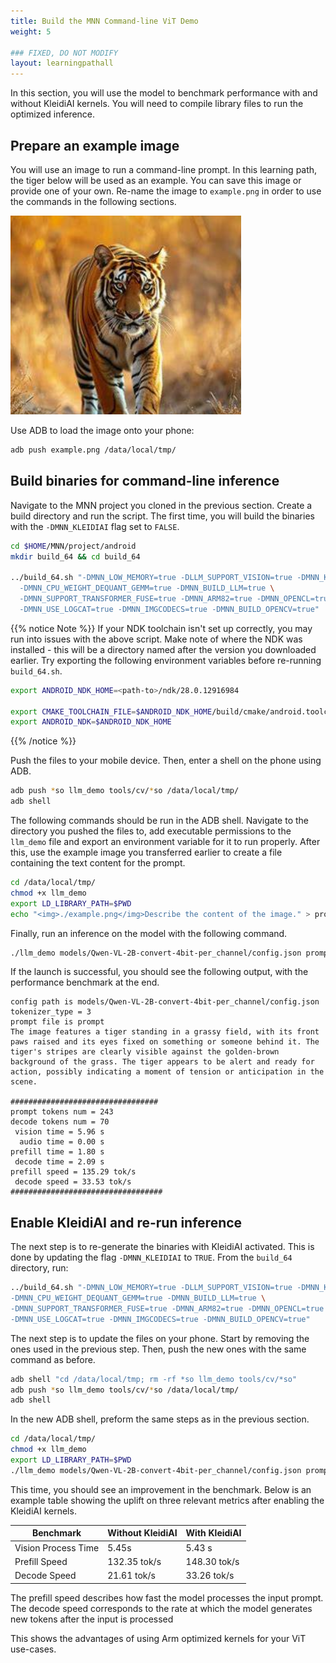 ```yaml
---
title: Build the MNN Command-line ViT Demo
weight: 5

### FIXED, DO NOT MODIFY
layout: learningpathall
---
```


In this section, you will use the model to benchmark performance with and without KleidiAI kernels. You will need to compile library files to run the optimized inference.

## Prepare an example image

You will use an image to run a command-line prompt. In this learning path, the tiger below will be used as an example. You can save this image or provide one of your own. Re-name the image to `example.png` in order to use the commands in the following sections.

![example image](example.png)

Use ADB to load the image onto your phone:

```bash
adb push example.png /data/local/tmp/
```

## Build binaries for command-line inference

Navigate to the MNN project you cloned in the previous section. Create a build directory and run the script. The first time, you will build the binaries with the `-DMNN_KLEIDIAI` flag set to `FALSE`.

```bash
cd $HOME/MNN/project/android
mkdir build_64 && cd build_64

../build_64.sh "-DMNN_LOW_MEMORY=true -DLLM_SUPPORT_VISION=true -DMNN_KLEIDIAI=FALSE  \
  -DMNN_CPU_WEIGHT_DEQUANT_GEMM=true -DMNN_BUILD_LLM=true \
  -DMNN_SUPPORT_TRANSFORMER_FUSE=true -DMNN_ARM82=true -DMNN_OPENCL=true \
  -DMNN_USE_LOGCAT=true -DMNN_IMGCODECS=true -DMNN_BUILD_OPENCV=true"
```
{{% notice Note %}}
If your NDK toolchain isn't set up correctly, you may run into issues with the above script. Make note of where the NDK was installed - this will be a directory named after the version you downloaded earlier. Try exporting the following environment variables before re-running `build_64.sh`.

```bash
export ANDROID_NDK_HOME=<path-to>/ndk/28.0.12916984

export CMAKE_TOOLCHAIN_FILE=$ANDROID_NDK_HOME/build/cmake/android.toolchain.cmake
export ANDROID_NDK=$ANDROID_NDK_HOME
```
{{% /notice %}}

Push the files to your mobile device. Then, enter a shell on the phone using ADB.

```bash
adb push *so llm_demo tools/cv/*so /data/local/tmp/
adb shell
```

The following commands should be run in the ADB shell. Navigate to the directory you pushed the files to, add executable permissions to the `llm_demo` file and export an environment variable for it to run properly. After this, use the example image you transferred earlier to create a file containing the text content for the prompt.

```bash
cd /data/local/tmp/
chmod +x llm_demo
export LD_LIBRARY_PATH=$PWD
echo "<img>./example.png</img>Describe the content of the image." > prompt
```

Finally, run an inference on the model with the following command.

```bash
./llm_demo models/Qwen-VL-2B-convert-4bit-per_channel/config.json prompt
```

If the launch is successful, you should see the following output, with the performance benchmark at the end.

```output
config path is models/Qwen-VL-2B-convert-4bit-per_channel/config.json
tokenizer_type = 3
prompt file is prompt
The image features a tiger standing in a grassy field, with its front paws raised and its eyes fixed on something or someone behind it. The tiger's stripes are clearly visible against the golden-brown background of the grass. The tiger appears to be alert and ready for action, possibly indicating a moment of tension or anticipation in the scene.

#################################
prompt tokens num = 243
decode tokens num = 70
 vision time = 5.96 s
  audio time = 0.00 s
prefill time = 1.80 s
 decode time = 2.09 s
prefill speed = 135.29 tok/s
 decode speed = 33.53 tok/s
##################################
```

## Enable KleidiAI and re-run inference

The next step is to re-generate the binaries with KleidiAI activated. This is done by updating the flag `-DMNN_KLEIDIAI` to `TRUE`. From the `build_64` directory, run:
```bash
../build_64.sh "-DMNN_LOW_MEMORY=true -DLLM_SUPPORT_VISION=true -DMNN_KLEIDIAI=TRUE \
-DMNN_CPU_WEIGHT_DEQUANT_GEMM=true -DMNN_BUILD_LLM=true \
-DMNN_SUPPORT_TRANSFORMER_FUSE=true -DMNN_ARM82=true -DMNN_OPENCL=true \
-DMNN_USE_LOGCAT=true -DMNN_IMGCODECS=true -DMNN_BUILD_OPENCV=true"
```

The next step is to update the files on your phone. Start by removing the ones used in the previous step. Then, push the new ones with the same command as before.

```bash
adb shell "cd /data/local/tmp; rm -rf *so llm_demo tools/cv/*so"
adb push *so llm_demo tools/cv/*so /data/local/tmp/
adb shell
```

In the new ADB shell, preform the same steps as in the previous section.

```bash
cd /data/local/tmp/
chmod +x llm_demo
export LD_LIBRARY_PATH=$PWD
./llm_demo models/Qwen-VL-2B-convert-4bit-per_channel/config.json prompt
```

This time, you should see an improvement in the benchmark. Below is an example table showing the uplift on three relevant metrics after enabling the KleidiAI kernels.

| Benchmark           | Without KleidiAI | With KleidiAI |
|---------------------|------------------|---------------|
| Vision Process Time | 5.45s            | 5.43 s        |
| Prefill Speed       | 132.35 tok/s     | 148.30 tok/s  |
| Decode Speed        | 21.61 tok/s      | 33.26 tok/s   |

The prefill speed describes how fast the model processes the input prompt. The decode speed corresponds to the rate at which the model generates new tokens after the input is processed

This shows the advantages of using Arm optimized kernels for your ViT use-cases.